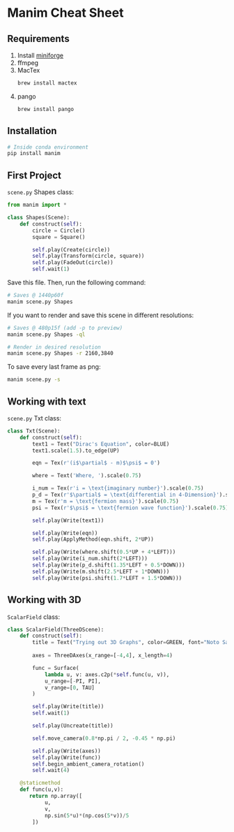 # Manim Cheat Sheet

## Requirements
1. Install [miniforge](https://github.com/conda-forge/miniforge)
2. ffmpeg
3. MacTex
    ```sh
   brew install mactex
    ```
4. pango
    ```sh
   brew install pango
    ```

## Installation
```sh
# Inside conda environment
pip install manim
```

## First Project
`scene.py` Shapes class:
```python
from manim import *

class Shapes(Scene):
    def construct(self):
        circle = Circle()
        square = Square()

        self.play(Create(circle))
        self.play(Transform(circle, square))
        self.play(FadeOut(circle))
        self.wait(1)
```
Save this file. Then, run the following command:
```sh
# Saves @ 1440p60f
manim scene.py Shapes
```

If you want to render and save this scene in different resolutions:
```sh
# Saves @ 480p15f (add -p to preview)
manim scene.py Shapes -ql

# Render in desired resolution
manim scene.py Shapes -r 2160,3840
```
To save every last frame as png:
```sh
manim scene.py -s
```

## Working with text
`scene.py`  Txt class:
```python
class Txt(Scene):
    def construct(self):
        text1 = Text("Dirac's Equation", color=BLUE)
        text1.scale(1.5).to_edge(UP)

        eqn = Tex(r'(i$\partial$ - m)$\psi$ = 0')

        where = Text('Where, ').scale(0.75)

        i_num = Tex(r'i = \text{imaginary number}').scale(0.75)
        p_d = Tex(r'$\partial$ = \text{differential in 4-Dimension}').scale(0.75)
        m = Tex(r'm = \text{fermion mass}').scale(0.75)
        psi = Tex(r'$\psi$ = \text{fermion wave function}').scale(0.75)

        self.play(Write(text1))

        self.play(Write(eqn))
        self.play(ApplyMethod(eqn.shift, 2*UP))

        self.play(Write(where.shift(0.5*UP + 4*LEFT)))
        self.play(Write(i_num.shift(2*LEFT)))
        self.play(Write(p_d.shift(1.35*LEFT + 0.5*DOWN)))
        self.play(Write(m.shift(2.5*LEFT + 1*DOWN)))
        self.play(Write(psi.shift(1.7*LEFT + 1.5*DOWN)))
```

## Working with 3D
 `ScalarField` class:
```python
class ScalarField(ThreeDScene):
    def construct(self):
        title = Text("Trying out 3D Graphs", color=GREEN, font="Noto Sans")
        
        axes = ThreeDAxes(x_range=[-4,4], x_length=4)

        func = Surface(
            lambda u, v: axes.c2p(*self.func(u, v)),
            u_range=[-PI, PI],
            v_range=[0, TAU]
        ) 

        self.play(Write(title))
        self.wait(1)

        self.play(Uncreate(title))

        self.move_camera(0.8*np.pi / 2, -0.45 * np.pi)

        self.play(Write(axes))
        self.play(Write(func))
        self.begin_ambient_camera_rotation()
        self.wait(4)

    @staticmethod
    def func(u,v):
       return np.array([
            u,
            v,
            np.sin(5*u)*(np.cos(5*v))/5
        ])
```

